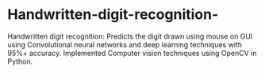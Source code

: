 # Handwritten-digit-recognition-
Handwritten digit recognition: Predicts the digit drawn using mouse on GUI using Convolutional neural networks and deep learning techniques with 95%+ accuracy. Implemented Computer vision techniques using OpenCV in Python.
